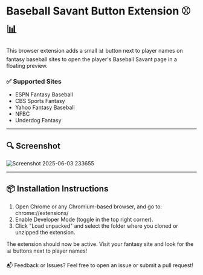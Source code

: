 # Baseball Savant Button Extension ⚾📊

This browser extension adds a small 📊 button next to player names on fantasy baseball sites to open the player's Baseball Savant page in a floating preview. 

### ✅ Supported Sites
- ESPN Fantasy Baseball
- CBS Sports Fantasy
- Yahoo Fantasy Baseball
- NFBC
- Underdog Fantasy

---

## 🔍 Screenshot
![Screenshot 2025-06-03 233655](https://github.com/user-attachments/assets/a285a7b3-fef2-4531-bbb2-4534500dc58e)


---

## 📦 Installation Instructions

1. Open Chrome or any Chromium-based browser, and go to:
 chrome://extensions/
2. Enable Developer Mode (toggle in the top right corner).
3. Click "Load unpacked" and select the folder where you cloned or unzipped the extension.

The extension should now be active. Visit your fantasy site and look for the 📊 buttons next to player names!




📬 Feedback or Issues?
Feel free to open an issue or submit a pull request!

